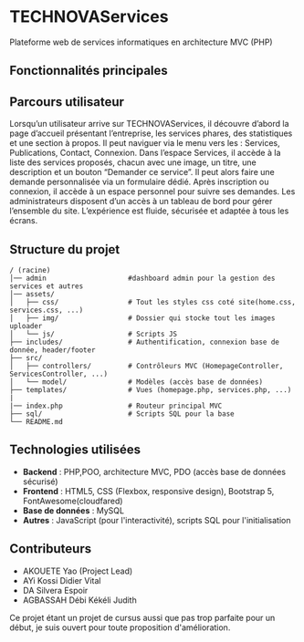 # TECHNOVAServices

Plateforme web de services informatiques en architecture MVC (PHP)

## Fonctionnalités principales



## Parcours utilisateur

Lorsqu’un utilisateur arrive sur TECHNOVAServices, il découvre d’abord la page d’accueil présentant l’entreprise, les services phares, des statistiques et une section à propos. Il peut naviguer via le menu vers les : Services, Publications, Contact, Connexion. Dans l’espace Services, il accède à la liste des services proposés, chacun avec une image, un titre, une description et un bouton “Demander ce service”. Il peut alors faire une demande personnalisée via un formulaire dédié. Après inscription ou connexion, il accède à un espace personnel pour suivre ses demandes. Les administrateurs disposent d’un accès à un tableau de bord pour gérer l’ensemble du site. L’expérience est fluide, sécurisée et adaptée à tous les écrans.

## Structure du projet

```
/ (racine)
│── admin                    #dashboard admin pour la gestion des services et autres 
│── assets/
│   ├── css/                 # Tout les styles css coté site(home.css, services.css, ...)
│   ├── img/                 # Dossier qui stocke tout les images uploader
│   └── js/                  # Scripts JS
├── includes/                # Authentification, connexion base de donnée, header/footer
├── src/
│   ├── controllers/         # Contrôleurs MVC (HomepageController, ServicesController, ...)
│   └── model/               # Modèles (accès base de données)
├── templates/               # Vues (homepage.php, services.php, ...)
|                
|── index.php                # Routeur principal MVC
├── sql/                     # Scripts SQL pour la base
└── README.md
```

## Technologies utilisées

- **Backend** : PHP,POO, architecture MVC, PDO (accès base de données sécurisé)
- **Frontend** : HTML5, CSS (Flexbox, responsive design), Bootstrap 5, FontAwesome(cloudfared)
- **Base de données** : MySQL
- **Autres** : JavaScript (pour l'interactivité), scripts SQL pour l'initialisation

## Contributeurs

- AKOUETE Yao (Project Lead)
- AYi Kossi Didier Vital 
- DA Silvera Espoir 
- AGBASSAH Débi Kékéli Judith 


Ce projet étant un projet de cursus aussi que pas trop parfaite pour un début, je suis ouvert pour toute proposition d'amélioration.
